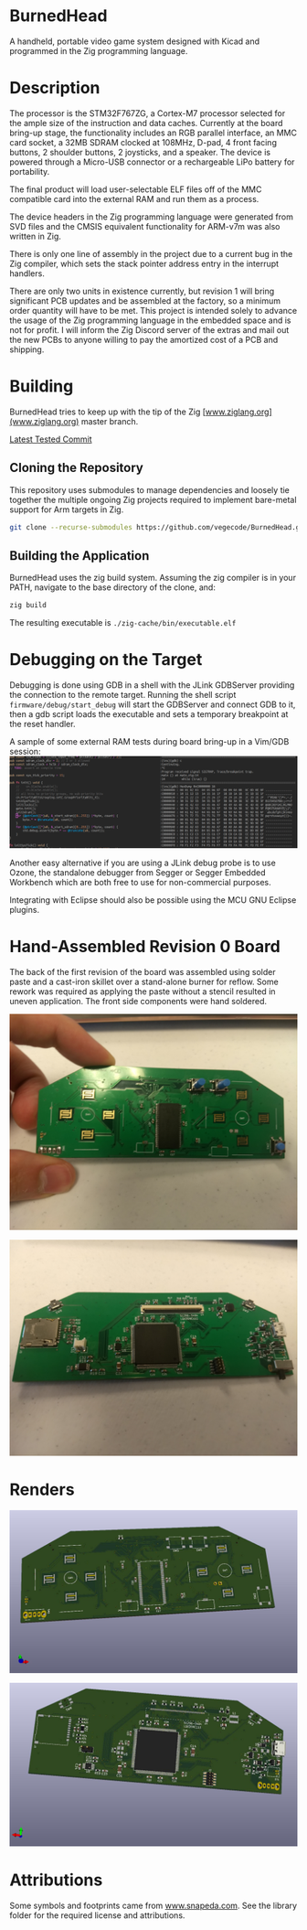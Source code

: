 # BurnedHead

A handheld, portable video game system designed with Kicad and programmed in the
Zig programming language.

# Description

The processor is the STM32F767ZG, a Cortex-M7 processor selected for the ample
size of the instruction and data caches.  Currently at the board bring-up stage,
the functionality includes an RGB parallel interface, an MMC card socket, a 32MB
SDRAM clocked at 108MHz, D-pad, 4 front facing buttons, 2 shoulder buttons, 2
joysticks, and a speaker. The device is powered through a Micro-USB connector or
a rechargeable LiPo battery for portability.

The final product will load user-selectable ELF files off of the MMC compatible
card into the external RAM and run them as a process.

The device headers in the Zig programming language were generated from SVD files
and the CMSIS equivalent functionality for ARM-v7m was also written in Zig.

There is only one line of assembly in the project due to a current bug in the
Zig compiler, which sets the stack pointer address entry in the interrupt
handlers.

There are only two units in existence currently, but revision 1 will bring
significant PCB updates and be assembled at the factory, so a minimum order
quantity will have to be met. This project is intended solely to advance the
usage of the Zig programming language in the embedded space and is not for
profit. I will inform the Zig Discord server of the extras and mail out the new
PCBs to anyone willing to pay the amortized cost of a PCB and shipping.

# Building

BurnedHead tries to keep up with the tip of the Zig [www.ziglang.org](www.ziglang.org) master
branch.

[Latest Tested Commit](https://github.com/ziglang/zig/commit/083c0f1cebc763e4e43529b50f6df9839c32c1c7)

## Cloning the Repository

This repository uses submodules to manage dependencies and loosely tie together
the multiple ongoing Zig projects required to implement bare-metal support for
Arm targets in Zig.

```bash
git clone --recurse-submodules https://github.com/vegecode/BurnedHead.git
```

## Building the Application

BurnedHead uses the zig build system. Assuming the zig compiler is in your PATH,
navigate to the base directory of the clone, and:

```bash
zig build

```

The resulting executable is `./zig-cache/bin/executable.elf`

# Debugging on the Target

Debugging is done using GDB in a shell with the JLink GDBServer providing the
connection to the remote target. Running the shell script
`firmware/debug/start_debug` will start the GDBServer and connect GDB to it,
then a gdb script loads the executable and sets a temporary breakpoint at the
reset handler.

A sample of some external RAM tests during board bring-up in a Vim/GDB session:
![ram testing](renders/BurnedHead-R0-Ram-Testing.png)

Another easy alternative if you are using a JLink debug probe is to use Ozone,
the standalone debugger from Segger or Segger Embedded Workbench which are
both free to use for non-commercial purposes.

Integrating with Eclipse should also be possible using the MCU GNU Eclipse
plugins.

# Hand-Assembled Revision 0 Board

The back of the first revision of the board was assembled using solder paste and
a cast-iron skillet over a stand-alone burner for reflow. Some rework was
required as applying the paste without a stencil resulted in uneven application.
The front side components were hand soldered.

![assembled front](renders/BurnedHead-R0-Assembled-Front.jpg)

![assembled back](renders/BurnedHead-R0-Assembled-Back.jpg)

# Renders

![render](renders/BurnedHead-Front.jpg)

![render](renders/BurnedHead-Back.jpg)

# Attributions

Some symbols and footprints  came from www.snapeda.com. See the library folder for the required
license and attributions.
